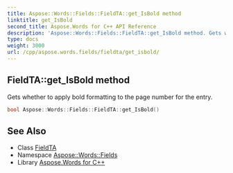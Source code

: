 ```yaml
---
title: Aspose::Words::Fields::FieldTA::get_IsBold method
linktitle: get_IsBold
second_title: Aspose.Words for C++ API Reference
description: 'Aspose::Words::Fields::FieldTA::get_IsBold method. Gets whether to apply bold formatting to the page number for the entry in C++.'
type: docs
weight: 3000
url: /cpp/aspose.words.fields/fieldta/get_isbold/
---
```

## FieldTA::get_IsBold method


Gets whether to apply bold formatting to the page number for the entry.

```cpp
bool Aspose::Words::Fields::FieldTA::get_IsBold()
```

## See Also

* Class [FieldTA](../)
* Namespace [Aspose::Words::Fields](../../)
* Library [Aspose.Words for C++](../../../)
